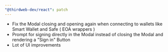 ```yaml
---
"@thirdweb-dev/react": patch
---
```


- Fix the Modal closing and opening again when connecting to wallets like Smart Wallet and Safe ( EOA wrappers )
- Prompt for signing directly in the Modal instead of closing the Modal and rendering a "Sign in" Button
- Lot of UI improvements
